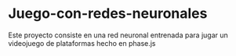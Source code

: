 # Juego-con-redes-neuronales
Este proyecto consiste en una red neuronal entrenada para jugar un videojuego de plataformas hecho en phase.js
